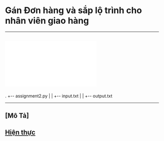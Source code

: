 # Gán Đơn hàng và sắp lộ trình cho nhân viên giao hàng
---
## ![Yêu cầu](./assignment2/BTL2.pdf)

.
+-- assignment2.py
|
|
+-- input.txt
|
|
+-- output.txt

---
## [Mô Tả]

## [Hiện thực](./assignment2/assigment2.py)
